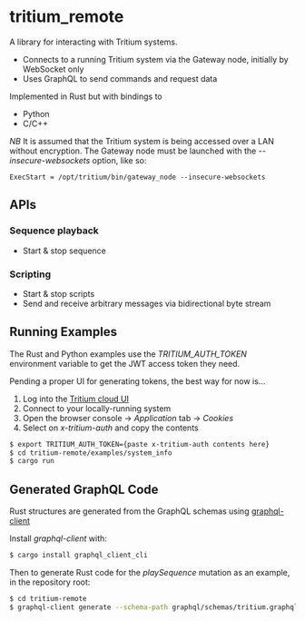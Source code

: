 # tritium_remote

A library for interacting with Tritium systems.

-   Connects to a running Tritium system via the Gateway node, initially by WebSocket only
-   Uses GraphQL to send commands and request data

Implemented in Rust but with bindings to

-   Python
-   C/C++

_NB_ It is assumed that the Tritium system is being accessed over a LAN without encryption.
The Gateway node must be launched with the _--insecure-websockets_ option, like so:

```
ExecStart = /opt/tritium/bin/gateway_node --insecure-websockets
```

## APIs

### Sequence playback

-   Start & stop sequence

### Scripting

-   Start & stop scripts
-   Send and receive arbitrary messages via bidirectional byte stream

## Running Examples

The Rust and Python examples use the _TRITIUM_AUTH_TOKEN_ environment variable to get the JWT access token they need.

Pending a proper UI for generating tokens, the best way for now is...

1. Log into the [Tritium cloud UI](https://develop.tritiumrobot-test.cloud/)
2. Connect to your locally-running system
3. Open the browser console -> _Application_ tab -> _Cookies_
4. Select on _x-tritium-auth_ and copy the contents

```bash
$ export TRITIUM_AUTH_TOKEN={paste x-tritium-auth contents here}
$ cd tritium-remote/examples/system_info
$ cargo run
```

## Generated GraphQL Code

Rust structures are generated from the GraphQL schemas using [graphql-client](https://crates.io/crates/graphql_client_cli)

Install _graphql-client_ with:

```bash
$ cargo install graphql_client_cli
```

Then to generate Rust code for the _playSequence_ mutation as an example, in the repository root:

```bash
$ cd tritium-remote
$ graphql-client generate --schema-path graphql/schemas/tritium.graphql --output-directory src/graphql/mutations graphql/mutations/play_sequence.graphql
```
